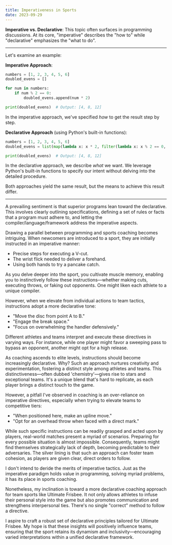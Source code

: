 ```yaml
---
title: Imperativeness in Sports
date: 2023-09-29
---
```


**Imperative vs. Declarative**: This topic often surfaces in programming discussions. At its core, "imperative" describes the "how to" while "declarative" emphasizes the "what to do". 

-----
Let's examine an example:

**Imperative Approach**:
```python
numbers = [1, 2, 3, 4, 5, 6]
doubled_evens = []

for num in numbers:
    if num % 2 == 0:
        doubled_evens.append(num * 2)

print(doubled_evens)  # Output: [4, 8, 12]
```

In the imperative approach, we've specified *how* to get the result step by step.

**Declarative Approach** (using Python's built-in functions):
```python
numbers = [1, 2, 3, 4, 5, 6]
doubled_evens = list(map(lambda x: x * 2, filter(lambda x: x % 2 == 0, numbers)))

print(doubled_evens)  # Output: [4, 8, 12]
```

In the declarative approach, we describe *what* we want. We leverage Python's built-in functions to specify our intent without delving into the detailed procedure.

Both approaches yield the same result, but the means to achieve this result differ.

-----

A prevailing sentiment is that superior programs lean toward the declarative. This involves clearly outlining specifications, defining a set of rules or facts that a program must adhere to, and letting the compiler/language/framework address the imperative aspects.

Drawing a parallel between programming and sports coaching becomes intriguing. When newcomers are introduced to a sport, they are initially instructed in an imperative manner:

- Precise steps for executing a V-cut.
- The wrist flick needed to deliver a forehand.
- Using both hands to try a pancake catch.

As you delve deeper into the sport, you cultivate muscle memory, enabling you to instinctively follow these instructions—whether making cuts, executing throws, or faking out opponents. One might liken each athlete to a unique compiler.

However, when we elevate from individual actions to team tactics, instructions adopt a more declarative tone:

- "Move the disc from point A to B."
- "Engage the break space."
- "Focus on overwhelming the handler defensively." 

Different athletes and teams interpret and execute these directives in varying ways. For instance, while one player might favor a sweeping pass to bypass an opponent, another might opt for a high release.

As coaching ascends to elite levels, instructions should become increasingly declarative. Why? Such an approach nurtures creativity and experimentation, fostering a distinct style among athletes and teams. This distinctiveness—often dubbed 'chemistry'—gives rise to stars and exceptional teams. It's a unique blend that's hard to replicate, as each player brings a distinct touch to the game.

However, a pitfall I've observed in coaching is an over-reliance on imperative directives, especially when trying to elevate teams to competitive tiers:

- "When positioned here, make an upline move."
- "Opt for an overhead throw when faced with a direct mark." 

While such specific instructions can be readily grasped and acted upon by players, real-world matches present a myriad of scenarios. Preparing for every possible situation is almost impossible. Consequently, teams might find themselves strategically lack of depth, becoming predictable to their adversaries. The silver lining is that such an approach can foster team cohesion, as players are given clear, direct orders to follow.

I don't intend to deride the merits of imperative tactics. Just as the imperative paradigm holds value in programming, solving myriad problems, it has its place in sports coaching.

Nonetheless, my inclination is toward a more declarative coaching approach for team sports like Ultimate Frisbee. It not only allows athletes to infuse their personal style into the game but also promotes communication and strengthens interpersonal ties. There's no single "correct" method to follow a directive.

I aspire to craft a robust set of declarative principles tailored for Ultimate Frisbee. My hope is that these insights will positively influence teams, ensuring that the sport retains its dynamism and inclusivity—encouraging varied interpretations within a unified declarative framework.